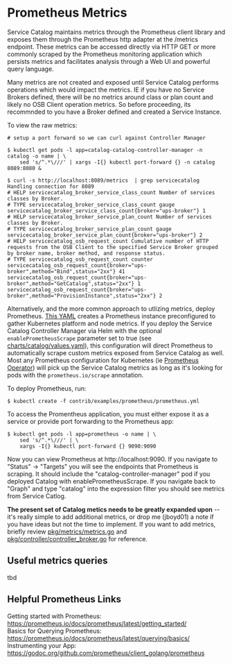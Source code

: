 # Prometheus Metrics

Service Catalog maintains metrics through the Prometheus client library and
exposes them through the Prometheus http adapter at the /metrics endpoint.
These metrics can be accessed directly via HTTP GET or more commonly scraped by
the Prometheus monitoring application which persists metrics and facilitates
analysis through a Web UI and powerful query language.

Many metrics are not created and exposed until Service Catalog performs
operations which would impact the metrics.  IE if you have no Service Brokers
defined, there will be no metrics around class or plan count and likely no OSB
Client operation metrics.  So before proceeding, its recommnded to you have a
Broker defined and created a Service Instance.

To view the raw metrics:

```
# setup a port forward so we can curl against Controller Manager

$ kubectl get pods -l app=catalog-catalog-controller-manager -n catalog -o name | \
    sed 's/^.*\///' | xargs -I{} kubectl port-forward {} -n catalog 8089:8080 &

$ curl -s http://localhost:8089/metrics  | grep servicecatalog
Handling connection for 8089
# HELP servicecatalog_broker_service_class_count Number of services classes by Broker.
# TYPE servicecatalog_broker_service_class_count gauge
servicecatalog_broker_service_class_count{broker="ups-broker"} 1
# HELP servicecatalog_broker_service_plan_count Number of services classes by Broker.
# TYPE servicecatalog_broker_service_plan_count gauge
servicecatalog_broker_service_plan_count{broker="ups-broker"} 2
# HELP servicecatalog_osb_request_count Cumulative number of HTTP requests from the OSB Client to the specified Service Broker grouped by broker name, broker method, and response status.
# TYPE servicecatalog_osb_request_count counter
servicecatalog_osb_request_count{broker="ups-broker",method="Bind",status="2xx"} 41
servicecatalog_osb_request_count{broker="ups-broker",method="GetCatalog",status="2xx"} 1
servicecatalog_osb_request_count{broker="ups-broker",method="ProvisionInstance",status="2xx"} 2
```

Alternatively, and the more common approach to utlizing metrics, deploy
Prometheus.  [This YAML](prometheus.yml) creates a Prometheus instance
preconfigured to gather Kubernetes platform and node metrics.  If you deploy the
Service Catalog Controller Manager via Helm with the optional
`enablePrometheusScrape` parameter set to true (see
[charts/catalog/values.yaml](../../../charts/catalog/values.yaml)), this
configuration will direct Prometheus to automatically scrape custom metrics
exposed from Service Catalog as well.  Most any Prometheus configuration for
Kubernetes (ie [Prometheus
Operator](https://github.com/coreos/prometheus-operator)) will pick up the
Service Catalog metrics as long as it's looking for pods with the
`prometheus.io/scrape` annotation.

To deploy Prometheus, run:

```
$ kubectl create -f contrib/examples/prometheus/prometheus.yml
```

To access the Promentheus application, you must either expose it as a service or
provide port forwarding to the Prometheus app:

```
$ kubectl get pods -l app=prometheus -o name | \
	sed 's/^.*\///' | \
	xargs -I{} kubectl port-forward {} 9090:9090
```

Now you can view Prometheus at http://localhost:9090.  If you navigate to
"Status" -> "Targets" you will see the endpoints that Prometheus is scraping.
It should include the "catalog-controller-manager" pod if you deployed Catalog
with enablePrometheusScrape.  If you navigate back to "Graph" and type "catalog"
into the expression filter you should see metrics from Service Catlog.

**The present set of Catalog metics needs to be greatly expanded upon** -- it's
really simple to add additional metrics, or drop me (jboyd01) a note if you have
ideas but not the time to implement.  If you want to add metrics, briefly review
[pkg/metrics/metrics.go](../../../pkg/metrics/metrics.go) and
[pkg/controller/controller_broker.go](../../../pkg/controller/controller_broker.go)
for reference.

## Useful metrics queries

tbd

## Helpful Prometheus Links

Getting started with Prometheus: https://prometheus.io/docs/prometheus/latest/getting_started/  
Basics for Querying Prometheus: https://prometheus.io/docs/prometheus/latest/querying/basics/  
Instrumenting your App: https://godoc.org/github.com/prometheus/client_golang/prometheus   